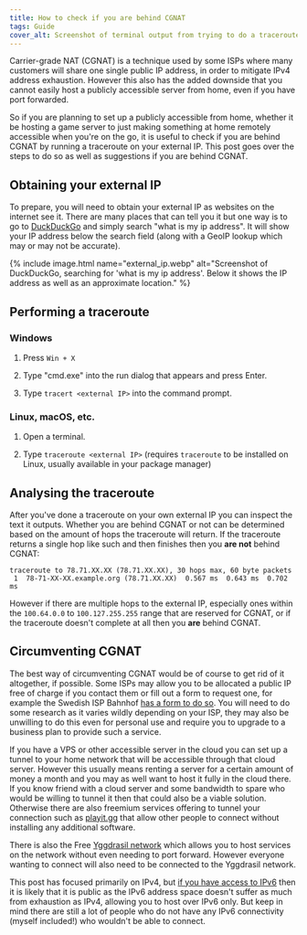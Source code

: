 ```yaml
---
title: How to check if you are behind CGNAT
tags: Guide
cover_alt: Screenshot of terminal output from trying to do a traceroute on voxelmanip.se.
---
```


Carrier-grade NAT (CGNAT) is a technique used by some ISPs where many customers will share one single public IP address, in order to mitigate IPv4 address exhaustion. However this also has the added downside that you cannot easily host a publicly accessible server from home, even if you have port forwarded.

So if you are planning to set up a publicly accessible from home, whether it be hosting a game server to just making something at home remotely accessible when you're on the go, it is useful to check if you are behind CGNAT by running a traceroute on your external IP. This post goes over the steps to do so as well as suggestions if you are behind CGNAT.

<!--more-->

## Obtaining your external IP
To prepare, you will need to obtain your external IP as websites on the internet see it. There are many places that can tell you it but one way is to go to [DuckDuckGo](https://duckduckgo.com) and simply search "what is my ip address". It will show your IP address below the search field (along with a GeoIP lookup which may or may not be accurate).

{% include image.html
	name="external_ip.webp"
	alt="Screenshot of DuckDuckGo, searching for 'what is my ip address'. Below it shows the IP address as well as an approximate location." %}

## Performing a traceroute

### Windows
1. Press `Win + X`

2. Type "cmd.exe" into the run dialog that appears and press Enter.

3. Type `tracert <external IP>` into the command prompt.

### Linux, macOS, etc.
1. Open a terminal.

2. Type `traceroute <external IP>` (requires `traceroute` to be installed on Linux, usually available in your package manager)

## Analysing the traceroute
After you've done a traceroute on your own external IP you can inspect the text it outputs. Whether you are behind CGNAT or not can be determined based on the amount of hops the traceroute will return. If the traceroute returns a single hop like such and then finishes then you **are not** behind CGNAT:

```
traceroute to 78.71.XX.XX (78.71.XX.XX), 30 hops max, 60 byte packets
 1  78-71-XX-XX.example.org (78.71.XX.XX)  0.567 ms  0.643 ms  0.702 ms
```

However if there are multiple hops to the external IP, especially ones within the `100.64.0.0` to `100.127.255.255` range that are reserved for CGNAT, or if the traceroute doesn't complete at all then you **are** behind CGNAT.

## Circumventing CGNAT
The best way of circumventing CGNAT would be of course to get rid of it altogether, if possible. Some ISPs may allow you to be allocated a public IP free of charge if you contact them or fill out a form to request one, for example the Swedish ISP Bahnhof [has a form to do so](https://bahnhof.se/privat/kundservice/bestall-publik-ip/). You will need to do some research as it varies wildly depending on your ISP, they may also be unwilling to do this even for personal use and require you to upgrade to a business plan to provide such a service.

If you have a VPS or other accessible server in the cloud you can set up a tunnel to your home network that will be accessible through that cloud server. However this usually means renting a server for a certain amount of money a month and you may as well want to host it fully in the cloud there. If you know friend with a cloud server and some bandwidth to spare who would be willing to tunnel it then that could also be a viable solution. Otherwise there are also freemium services offering to tunnel your connection such as [playit.gg](https://playit.gg/) that allow other people to connect without installing any additional software.

There is also the Free [Yggdrasil network](https://yggdrasil-network.github.io/) which allows you to host services on the network without even needing to port forward. However everyone wanting to connect will also need to be connected to the Yggdrasil network.

This post has focused primarily on IPv4, but [if you have access to IPv6](https://ipv6-test.com/) then it is likely that it is public as the IPv6 address space doesn't suffer as much from exhaustion as IPv4, allowing you to host over IPv6 only. But keep in mind there are still a lot of people who do not have any IPv6 connectivity (myself included!) who wouldn't be able to connect.
